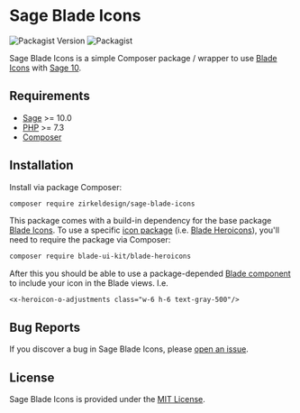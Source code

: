 # Sage Blade Icons

![Packagist Version](https://img.shields.io/packagist/v/zirkeldesign/sage-blade-icons.svg?style=flat-square)
![Packagist](https://img.shields.io/packagist/dt/zirkeldesign/sage-blade-icons.svg?style=flat-square)

Sage Blade Icons is a simple Composer package / wrapper to use [Blade Icons](https://github.com/blade-ui-kit/blade-icons) with [Sage 10](https://github.com/roots/sage).

## Requirements

- [Sage](https://github.com/roots/sage) >= 10.0
- [PHP](https://secure.php.net/manual/en/install.php) >= 7.3
- [Composer](https://getcomposer.org/download/)

## Installation

Install via package Composer:

```sh
composer require zirkeldesign/sage-blade-icons
```

This package comes with a build-in dependency for the base package [Blade Icons](https://github.com/blade-ui-kit/blade-icons). To use a specific [icon package](https://github.com/blade-ui-kit/blade-icons#icon-packages) (i.e. [Blade Heroicons](https://github.com/blade-ui-kit/blade-heroicons)), you'll need to require the package via Composer:

```sh
composer require blade-ui-kit/blade-heroicons
```

After this you should be able to use a package-depended [Blade component](https://laravel.com/docs/8.x/blade#components) to include your icon in the Blade views. I.e.

```blade
<x-heroicon-o-adjustments class="w-6 h-6 text-gray-500"/>
```

## Bug Reports

If you discover a bug in Sage Blade Icons, please [open an issue](https://github.com/zirkeldesign/sage-blade-icons/issues).

## License

Sage Blade Icons is provided under the [MIT License](https://github.com/zirkeldesign/sage-blade-icons/blob/master/LICENSE.md).
